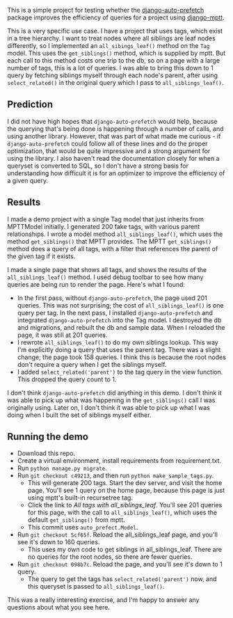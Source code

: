 This is a simple project for testing whether the [django-auto-prefetch](https://pypi.org/project/django-auto-prefetch/) package improves the efficiency of queries for a project using [django-mptt](https://django-mptt.readthedocs.io/en/latest/).

This is a very specific use case. I have a project that uses tags, which exist in a tree hierarchy. I want to treat nodes where all siblings are leaf nodes differently, so I implemented an `all_sibings_leaf()` method on the `Tag` model. This uses the `get_siblings()` method, which is supplied by mptt. But each call to this method costs one trip to the db, so on a page with a large number of tags, this is a lot of queries. I was able to bring this down to 1 query by fetching siblings myself through each node's parent, after using `select_related()` in the original query which I pass to `all_siblings_leaf()`.

## Prediction

I did not have high hopes that `django-auto-prefetch` would help, because the querying that's being done is happening through a number of calls, and using another library. However, that was part of what made me curious - if `django-auto-prefetch` could follow all of these lines and do the proper optimization, that would be quite impressive and a strong argument for using the library. I also haven't read the documentation closely for when a queryset is converted to SQL, so I don't have a strong basis for understanding how difficult it is for an optimizer to improve the efficiency of a given query.

## Results

I made a demo project with a single Tag model that just inherits from MPTTModel initially. I generated 200 fake tags, with various parent relationships. I wrote a model method `all_siblings_leaf()`, which uses the method `get_siblings()` that MPTT provides. The MPTT `get_siblings()` method does a query of all tags, with a filter that references the parent of the given tag if it exists.

I made a single page that shows all tags, and shows the results of the `all_siblings_leaf()` method. I used debug toolbar to see how many queries are being run to render the page. Here's what I found:

- In the first pass, without `django-auto-prefetch`, the page used 201 queries. This was not surprising; the cost of `all_siblings_leaf()` is one query per tag.
In the next pass, I installed `django-auto-prefetch` and integrated `django-auto-prefetch` into the Tag model. I destroyed the db and migrations, and rebuilt the db and sample data. When I reloaded the page, it was still at 201 queries.
- I rewrote `all_siblings_leaf()` to do my own siblings lookup. This way I'm explicitly doing a query that uses the parent tag. There was a slight change; the page took 158 queries. I think this is because the root nodes don't require a query when I get the siblings myself.
- I added `select_related('parent')` to the tag query in the view function. This dropped the query count to 1.

I don't think `django-auto-prefetch` did anything in this demo. I don't think it was able to pick up what was happening in the `get_siblings()` call I was originally using. Later on, I don't think it was able to pick up what I was doing when I built the set of siblings myself either.

## Running the demo

- Download this repo.
- Create a virtual environment, install requirements from requirement.txt.
- Run `python manage.py migrate`.
- Run `git checkout c49213`, and then run `python make_sample_tags.py`.
  - This will generate 200 tags. Start the dev server, and visit the home page. You'll see 1 query on the home page, because this page is just using mptt's built-in recursetree tag.
  - Click the link to *All tags with all_siblings_leaf*. You'll see 201 queries for this page, with the call to `all_siblings_leaf()`, which uses the default `get_siblings()` from mptt.
  - This commit uses `auto_prefect.Model`.
- Run `git checkout 5cf65f`. Reload the all_siblings_leaf page, and you'll see it's down to 160 queries.
  - This uses my own code to get siblings in all_siblings_leaf. There are no queries for the root nodes, so there are fewer queries.
- Run `git checkout 098b7c`. Reload the page, and you'll see it's down to 1 query.
  - The query to get the tags has `select_related('parent')` now, and this queryset is passed to `all_siblings_leaf()`.

This was a really interesting exercise, and I'm happy to answer any questions about what you see here.
